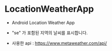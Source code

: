 # LocationWeatherApp
* Android Location Weather App 
* "se" 가 포함된 지역의 날씨를 표시합니다.

* 사용한 api : https://www.metaweather.com/api/
